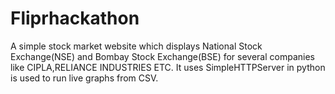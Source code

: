 # Fliprhackathon


A simple stock market website which displays National Stock Exchange(NSE) and Bombay Stock Exchange(BSE)  for several companies like CIPLA,RELIANCE INDUSTRIES ETC.
It uses SimpleHTTPServer in python is used to run live graphs from CSV.
